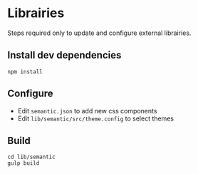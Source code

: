 # Librairies

Steps required only to update and configure external librairies.

## Install dev dependencies

    npm install

## Configure

- Edit `semantic.json` to add new css components
- Edit `lib/semantic/src/theme.config` to select themes

## Build

    cd lib/semantic
    gulp build

